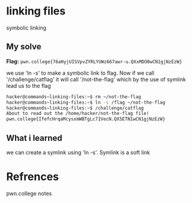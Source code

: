 # linking files
symbolic linking

## My solve
**Flag:** `pwn.college{76aHyjUISVpvZYRLYUWz667awr-u.QXxMDO0wCN1gjNzEzW}`

we use 'ln -s' to make a symbolic link to flag. Now if we call '/challenge/catflag' it will call '/not-the-flag' which by the use of symlink lead us to the flag

```bash
hacker@commands~linking-files:~$ rm ~/not-the-flag
hacker@commands~linking-files:~$ ln -s /flag ~/not-the-flag
hacker@commands~linking-files:~$ /challenge/catflag
About to read out the /home/hacker/not-the-flag file!
pwn.college{IfefcHrqaMcysxmWBTgLc71VecN.QX5ETN1wCN1gjNzEzW}
```

## What i learned
we can create a symlink using 'ln -s'. Symlink is a soft link

# Refrences
pwn.college notes